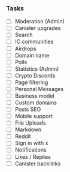 ### Tasks

- [ ] Moderation (Admin)
- [ ] Canister upgrades
- [ ] Search
- [ ] IC communities
- [ ] Airdrops
- [ ] Domain name
- [ ] Polls
- [ ] Statistics (Admin)
- [ ] Crypto Discords
- [ ] Page filtering
- [ ] Personal Messages
- [ ] Business model
- [ ] Custom domains
- [ ] Posts SEO
- [ ] Mobile support
- [ ] File Uploads
- [ ] Markdown
- [ ] Reddit
- [ ] Sign in with x
- [ ] Notifications
- [ ] Likes / Replies
- [ ] Canister backlinks
